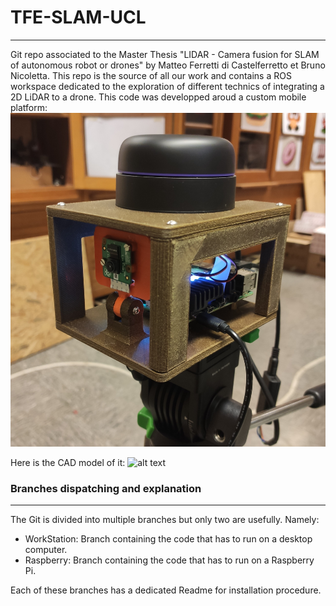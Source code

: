 # TFE-SLAM-UCL
---
 Git repo associated to the Master Thesis "LIDAR - Camera fusion for SLAM of autonomous robot or drones" by Matteo Ferretti di Castelferretto et Bruno Nicoletta. This repo is the source of all our work and contains a ROS workspace dedicated to the exploration of different technics of integrating a 2D LiDAR to a drone. This code was developped aroud a custom mobile platform: ![alt text](https://github.com/miniferretti/TFE-SLAM-UCL/blob/main/images/mobilePlat_crop.jpg)

 Here is the CAD model of it: ![alt text](https://github.com/miniferretti/TFE-SLAM-UCL/blob/main/images/Vue-cavali%C3%A8re.png)


### Branches dispatching and explanation
---
The Git is divided into multiple branches but only two are usefully. Namely: 
- WorkStation: Branch containing the code that has to run on a desktop computer.
- Raspberry: Branch containing the code that has to run on a Raspberry Pi. 

Each of these branches has a dedicated Readme for installation procedure. 

